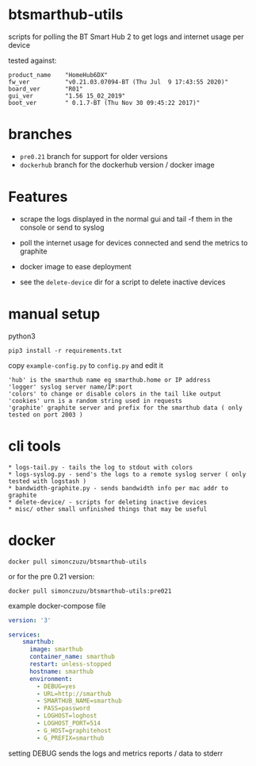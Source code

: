 # btsmarthub-utils

scripts for polling the BT Smart Hub 2 to get logs and internet usage per device

tested against:

```
product_name    "HomeHub6DX"
fw_ver          "v0.21.03.07094-BT (Thu Jul  9 17:43:55 2020)"
board_ver       "R01"
gui_ver         "1.56 15_02_2019"
boot_ver        " 0.1.7-BT (Thu Nov 30 09:45:22 2017)"
```

# branches
* ```pre0.21``` branch for support for older versions 
* ```dockerhub``` branch for the dockerhub version / docker image


# Features

* scrape the logs displayed in the normal gui and tail -f them in the console or send to syslog

* poll the internet usage for devices connected and send the metrics to graphite

* docker image to ease deployment

* see the ```delete-device``` dir for a script to delete inactive devices

# manual setup

python3 

`pip3 install -r requirements.txt`

copy `example-config.py` to `config.py` and edit it

```
'hub' is the smarthub name eg smarthub.home or IP address
'logger' syslog server name/IP:port
'colors' to change or disable colors in the tail like output
'cookies' urn is a random string used in requests
'graphite' graphite server and prefix for the smarthub data ( only tested on port 2003 ) 
```

# cli tools

```
* logs-tail.py - tails the log to stdout with colors
* logs-syslog.py - send's the logs to a remote syslog server ( only tested with logstash ) 
* bandwidth-graphite.py - sends bandwidth info per mac addr to graphite
* delete-device/ - scripts for deleting inactive devices
* misc/ other small unfinished things that may be useful
```

# docker 

`docker pull simonczuzu/btsmarthub-utils`

or for the pre 0.21 version:

`docker pull simonczuzu/btsmarthub-utils:pre021`

example docker-compose file

```yml
version: '3'

services:
    smarthub:
      image: smarthub
      container_name: smarthub
      restart: unless-stopped
      hostname: smarthub
      environment:
        - DEBUG=yes
        - URL=http://smarthub
        - SMARTHUB_NAME=smarthub
        - PASS=password
        - LOGHOST=loghost
        - LOGHOST_PORT=514
        - G_HOST=graphitehost
        - G_PREFIX=smarthub
```
setting DEBUG sends the logs and metrics reports / data to stderr

